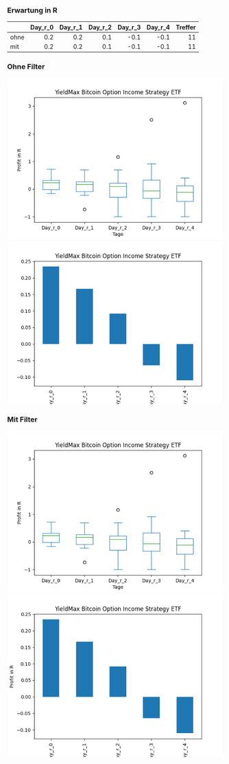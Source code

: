### Erwartung in R
|      |   Day_r_0 |   Day_r_1 |   Day_r_2 |   Day_r_3 |   Day_r_4 |   Treffer |
|:-----|----------:|----------:|----------:|----------:|----------:|----------:|
| ohne |       0.2 |       0.2 |       0.1 |      -0.1 |      -0.1 |        11 |
| mit  |       0.2 |       0.2 |       0.1 |      -0.1 |      -0.1 |        11 |

### Ohne Filter
![image info](./data/YBIT_box_all.png)
![image info](./data/YBIT_median_all.png)

### Mit Filter
![image info](./data/YBIT_box_filtered.png)
![image info](./data/YBIT_median_filtered.png)
